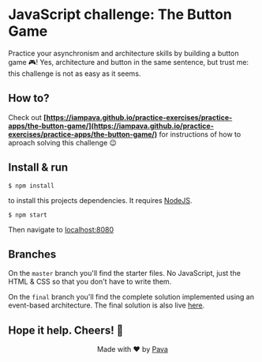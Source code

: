 # JavaScript challenge: The Button Game
Practice your asynchronism and architecture skills by building a button game 🎮! 
Yes, architecture and button in the same sentence, but trust me: this challenge is not as easy as it seems.

## How to?

Check out **[https://iampava.github.io/practice-exercises/practice-apps/the-button-game/](https://iampava.github.io/practice-exercises/practice-apps/the-button-game/)** for instructions of how to aproach solving this challenge 😉

## Install & run

```
$ npm install
```
to install this projects dependencies. It requires [NodeJS](https://nodejs.org).

```
$ npm start
```

Then navigate to [localhost:8080](http://localhost:8080)

## Branches

On the `master` branch you'll find the starter files. No JavaScript, just the HTML & CSS so that you don't have to write them.

On the `final` branch you'll find the complete solution implemented using an event-based architecture. The final solution is also live [here](https://iampava.github.io/practice-exercises/practice-apps/the-button-game/solution).

## Hope it help. Cheers! 🥂

<p  align="center">Made with ❤ by <a  href="https://iampava.com">Pava</a></p>